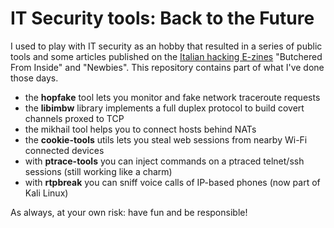 # **IT Security tools**: Back to the Future

I used to play with IT security as an hobby that resulted in a series of 
public tools and some articles published on the [Italian hacking E-zines](http://www.autistici.org/hacking_e-zines/) "Butchered From Inside" and "Newbies".
This repository contains part of what I've done those days.

* the **hopfake** tool lets you monitor and fake network traceroute requests
* the **libimbw** library implements a full duplex protocol to build covert channels proxed to TCP
* the mikhail tool helps you to connect hosts behind NATs
* the **cookie-tools** utils lets you steal web sessions from nearby Wi-Fi connected devices
* with **ptrace-tools** you can inject commands on a ptraced telnet/ssh sessions (still working like a charm)
* with **rtpbreak** you can sniff voice calls of IP-based phones (now part of Kali Linux)

As always, at your own risk: have fun and be responsible!
